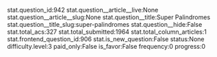 stat.question_id:942
stat.question__article__live:None
stat.question__article__slug:None
stat.question__title:Super Palindromes
stat.question__title_slug:super-palindromes
stat.question__hide:False
stat.total_acs:327
stat.total_submitted:1964
stat.total_column_articles:1
stat.frontend_question_id:906
stat.is_new_question:False
status:None
difficulty.level:3
paid_only:False
is_favor:False
frequency:0
progress:0
